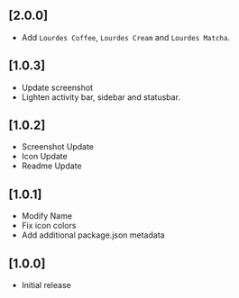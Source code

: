 ## [2.0.0]
- Add `Lourdes Coffee`, `Lourdes Cream` and `Lourdes Matcha`.

## [1.0.3]
- Update screenshot
- Lighten activity bar, sidebar and statusbar.

## [1.0.2]
- Screenshot Update
- Icon Update
- Readme Update

## [1.0.1]
- Modify Name
- Fix icon colors
- Add additional package.json metadata

## [1.0.0]

- Initial release
